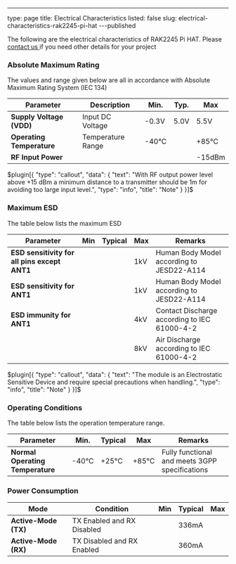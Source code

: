 ---
type: page
title: Electrical Characteristics
listed: false
slug: electrical-characteristics-rak2245-pi-hat
---published

The following are the electrical characteristics of RAK2245 Pi HAT. Please [contact us ](mailto:fomi@rakwireless.com)if you need other details for your project

### Absolute Maximum Rating

The values and range given below are all in accordance with Absolute Maximum Rating System (IEC 134)

| **Parameter** | **Description** | **Min.** | **Typ.** | **Max** | 
| ---- | ---- | ---- | ---- | ---- | 
| **Supply Voltage (VDD)** | Input DC Voltage | -0.3V | 5.0V | 5.5V | 
| **Operating Temperature** | Temperature Range | -40°C |  | +85°C | 
| **RF Input Power** |  |  |  | -15dBm | 


$plugin[{
    "type": "callout",
    "data": {
        "text": "With RF output power level above +15 dBm a minimum distance to a transmitter should be 1m for avoiding too large input level.",
        "type": "info",
        "title": "Note"
    }
}]$

### Maximum ESD

The table below lists the maximum ESD

| **Parameter** | **Min** | **Typical** | **Max** | **Remarks** | 
| ---- | ---- | ---- | ---- | ---- | 
| **ESD sensitivity for all pins except ANT1** |  |  | 1kV | Human Body Model according to JESD22-A114 | 
| **ESD sensitivity for ANT1** |  |  | 1kV | Human Body Model according to JESD22-A114 | 
| **ESD immunity for ANT1** |  |  | 4kV | Contact Discharge according to IEC 61000-4-2 | 
|  |  |  | 8kV | Air Discharge according to IEC 61000-4-2 | 


$plugin[{
    "type": "callout",
    "data": {
        "text": "The module is an Electrostatic Sensitive Device and require special precautions when handling.",
        "type": "info",
        "title": "Note"
    }
}]$

### Operating Conditions

The table below lists the operation temperature range.

| **Parameter** | **Min.** | **Typical** | **Max** | **Remarks** | 
| ---- | ---- | ---- | ---- | ---- | 
| **Normal Operating Temperature** | -40°C | +25°C | +85°C | Fully functional and meets 3GPP specifications | 


### Power Consumption

| **Mode** | **Condition** | **Min** | **Typical** | **Max** | 
| ---- | ---- | ---- | ---- | ---- | 
| **Active-Mode (TX)** | TX Enabled and RX Disabled |  | 336mA |  | 
| **Active-Mode (RX)** | TX Disabled and RX Enabled |  | 360mA |  | 


